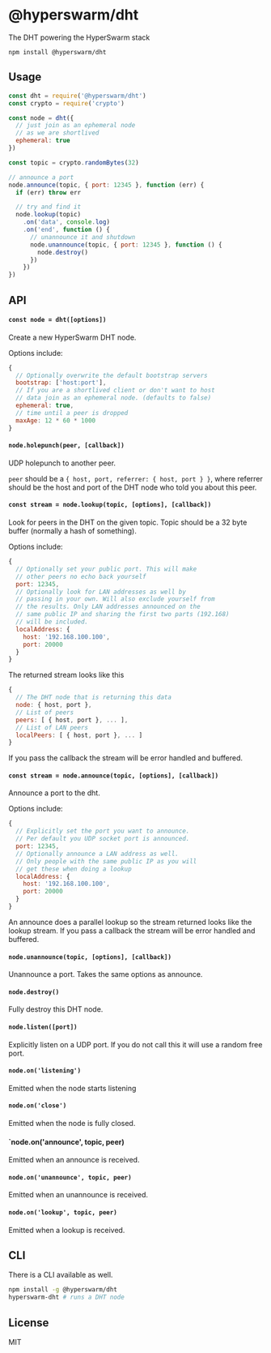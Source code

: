 # @hyperswarm/dht

The DHT powering the HyperSwarm stack

```
npm install @hyperswarm/dht
```

## Usage

``` js
const dht = require('@hyperswarm/dht')
const crypto = require('crypto')

const node = dht({
  // just join as an ephemeral node
  // as we are shortlived
  ephemeral: true
})

const topic = crypto.randomBytes(32)

// announce a port
node.announce(topic, { port: 12345 }, function (err) {
  if (err) throw err

  // try and find it
  node.lookup(topic)
    .on('data', console.log)
    .on('end', function () {
      // unannounce it and shutdown
      node.unannounce(topic, { port: 12345 }, function () {
        node.destroy()
      })
    })
})
```

## API

#### `const node = dht([options])`

Create a new HyperSwarm DHT node.

Options include:

```js
{
  // Optionally overwrite the default bootstrap servers
  bootstrap: ['host:port'],
  // If you are a shortlived client or don't want to host
  // data join as an ephemeral node. (defaults to false)
  ephemeral: true,
  // time until a peer is dropped
  maxAge: 12 * 60 * 1000
}
```

#### `node.holepunch(peer, [callback])`

UDP holepunch to another peer.

`peer` should be a `{ host, port, referrer: { host, port } }`,
where referrer should be the host and port of the DHT node who told you about this peer.

#### `const stream = node.lookup(topic, [options], [callback])`

Look for peers in the DHT on the given topic. Topic should be a 32 byte buffer (normally a hash of something).

Options include:

```js
{
  // Optionally set your public port. This will make
  // other peers no echo back yourself
  port: 12345,
  // Optionally look for LAN addresses as well by
  // passing in your own. Will also exclude yourself from
  // the results. Only LAN addresses announced on the
  // same public IP and sharing the first two parts (192.168)
  // will be included.
  localAddress: {
    host: '192.168.100.100',
    port: 20000
  }
}
```

The returned stream looks like this

```js
{
  // The DHT node that is returning this data
  node: { host, port },
  // List of peers
  peers: [ { host, port }, ... ],
  // List of LAN peers
  localPeers: [ { host, port }, ... ]
}
```

If you pass the callback the stream will be error handled and buffered.

#### `const stream = node.announce(topic, [options], [callback])`

Announce a port to the dht.

Options include:

```js
{
  // Explicitly set the port you want to announce.
  // Per default you UDP socket port is announced.
  port: 12345,
  // Optionally announce a LAN address as well.
  // Only people with the same public IP as you will
  // get these when doing a lookup
  localAddress: {
    host: '192.168.100.100',
    port: 20000
  }
}
```

An announce does a parallel lookup so the stream returned looks like the lookup stream.
If you pass a callback the stream will be error handled and buffered.

#### `node.unannounce(topic, [options], [callback])`

Unannounce a port. Takes the same options as announce.

#### `node.destroy()`

Fully destroy this DHT node.

#### `node.listen([port])`

Explicitly listen on a UDP port.
If you do not call this it will use a random free port.

#### `node.on('listening')`

Emitted when the node starts listening

#### `node.on('close')`

Emitted when the node is fully closed.

#### `node.on('announce', topic, peer)

Emitted when an announce is received.

#### `node.on('unannounce', topic, peer)`

Emitted when an unannounce is received.

#### `node.on('lookup', topic, peer)`

Emitted when a lookup is received.

## CLI

There is a CLI available as well.

```sh
npm install -g @hyperswarm/dht
hyperswarm-dht # runs a DHT node
```

## License

MIT
